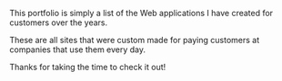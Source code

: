 This portfolio is simply a list of the Web applications I have created for customers over the years.

These are all sites that were custom made for paying customers at companies that use them every day.

Thanks for taking the time to check it out!
